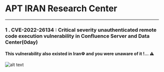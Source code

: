 # APT IRAN Research Center
-----------------------------------------------------------------
### 1 . CVE-2022-26134 : Critical severity unauthenticated remote code execution vulnerability in Confluence Server and Data Center(0day) 

#### This vulnerability also existed in Iran☫ and you were unaware of it !... ⚠

![alt text](https://github.com/APTIRAN/CENTER/blob/gh-pages/images/1-1.jpg?raw=true)





